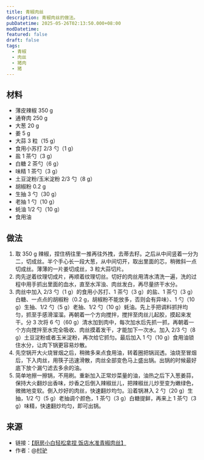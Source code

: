 ```yaml
---
title: 青椒肉丝
description: 青椒肉丝的做法。
pubDatetime: 2025-05-26T02:13:50.000+08:00
modDatetime: 
featured: false
draft: false
tags:
  - 青椒
  - 肉丝
  - 猪肉
  - 猪
---
```


## 材料

* 薄皮辣椒 350 g
* 通脊肉 250 g
* 大葱 20 g
* 姜 5 g
* 大蒜 3 粒（15 g）
* 食用小苏打 2/3 勺（1 g）
* 盐 1 茶勺（3 g）
* 白糖 2 茶勺（6 g）
* 味精 1 茶勺（3 g）
* 土豆淀粉/玉米淀粉 2/3 勺（8 g）
* 胡椒粉 0.2 g
* 生抽 3 勺（30 g）
* 老抽 1 勺（10 g）
* 蚝油 1/2 勺（10 g）
* 食用油

## 做法

1. 取 350 g 辣椒，捏住柄往里一推再往外拽，去蒂去籽。之后从中间竖着一分为二，切成丝。半个手心长一段大葱，从中间切开，取出里面的芯，稍微斜一点切成丝。薄薄的一片姜切成丝，3 粒大蒜切片。
2. 肉先逆着纹理切成片，再顺着纹理切丝。切好的肉丝用清水清洗一遍，洗的过程中用手抓出里面的血水，直至水浑浊、肉丝发白，再尽量挤干水分。
3. 肉丝中加入 2/3 勺（1 g）的食用小苏打、1 茶勺（3 g）的盐、1 茶勺（3 g）白糖、一点点的胡椒粉（0.2 g，胡椒粉不能放多，否则会有异味）、1 勺（10 g）生抽、1/2 勺（5 g）老抽、1/2 勺（10 g）蚝油。先上手把调料抓拌均匀，抓至手感滑溜溜。再朝着一个方向搅拌，搅拌至肉丝儿起胶，摸起来发干。分 3 次将 6 勺（60 g）清水加到肉中，每次加水后先抓一抓，再朝着一个方向搅拌至水完全吸收、肉丝摸着发干，才能加下一次水。加入 2/3 勺（8 g）土豆淀粉或者玉米淀粉，再次给它抓匀。最后加入 1 勺（10 g）食用油锁住水分，让肉下锅更容易炒散。
4. 先空锅开大火烧冒烟之后，稍微多来点食用油，转着圈把锅润透。油烧至冒烟后，下入肉丝，用筷子迅速滑散，肉丝全部变色马上盛出锅。出锅的时候最好底下放个漏勺滤去多余的油。
5. 简单地擦一擦锅，不用刷。重新加入正常炒菜量的油，油热之后下入葱姜蒜，保持大火翻炒出香味，炒香之后倒入辣椒丝儿，把辣椒丝儿炒至变为嫩绿色，微微地变软。倒入炒好的肉丝，快速翻炒均匀。沿着锅淋入 2 勺（20 g）生抽，1/2 勺（5 g）老抽调个颜色，1 茶勺（3 g）白糖提鲜，再来上 1 茶勺（3 g）味精，快速翻炒均匀，即可出锅。

## 来源

* 链接：[【厨房小白轻松拿捏 饭店水准青椒肉丝】](https://www.bilibili.com/video/BV1knPsegEfq/)
* 作者：@[村驴](https://space.bilibili.com/417298480)
